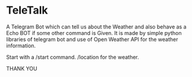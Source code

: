 # TeleTalk
A Telegram Bot which can tell us about the Weather and also behave as a Echo BOT if some other command is Given.
It is made by simple python libraries of telegram bot and use of Open Weather API for the weather information.

Start with a /start command.
/location for the weather.

THANK YOU
